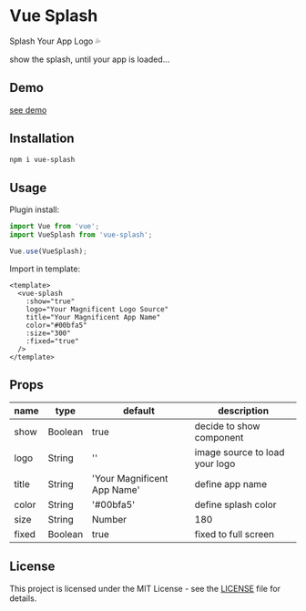 # Vue Splash
Splash Your App Logo 💦

show the splash, until your app is loaded...


## Demo

[see demo](https://mehdikhoshnevisz.github.io/vue-splash/)

## Installation
```bash
npm i vue-splash
```

## Usage

Plugin install:

```js
import Vue from 'vue';
import VueSplash from 'vue-splash';

Vue.use(VueSplash);
```

Import in template:

```vue
<template>
  <vue-splash
    :show="true"
    logo="Your Magnificent Logo Source"
    title="Your Magnificent App Name"
    color="#00bfa5"
    :size="300"
    :fixed="true"
  />
</template>
```

## Props

| name            | type                             | default                     | description                                                            |
| --------------- | -------------------------------- | --------------------------- | ---------------------------------------------------------------------- |
| show            | Boolean                          | true                        | decide to show component                                               |
| logo            | String                           | ''                          | image source to load your logo                                         |
| title           | String                           | 'Your Magnificent App Name' | define app name                                                        |
| color           | String                           | '#00bfa5'                   | define splash color                                                    |
| size            | String | Number                  | 180                         | define splash logo size(px)                                            |
| fixed           | Boolean                          | true                        | fixed to full screen                                                   |



## License

This project is licensed under the MIT License - see the [LICENSE](LICENSE) file for details.
